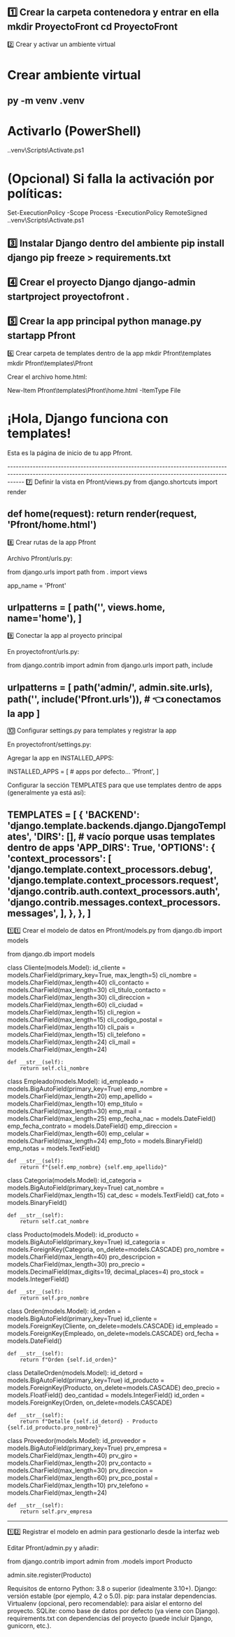 1️⃣ Crear la carpeta contenedora y entrar en ella
mkdir ProyectoFront
cd ProyectoFront
------------------------------------------------------------------------------------------------------------------------------------------------------------------
2️⃣ Crear y activar un ambiente virtual
# Crear ambiente virtual
py -m venv .venv
------------------------------------------------------------------------------------------------------------------------------------------------------------------
# Activarlo (PowerShell)
.\.venv\Scripts\Activate.ps1

# (Opcional) Si falla la activación por políticas:
Set-ExecutionPolicy -Scope Process -ExecutionPolicy RemoteSigned
.\.venv\Scripts\Activate.ps1

3️⃣ Instalar Django dentro del ambiente
pip install django
pip freeze > requirements.txt
------------------------------------------------------------------------------------------------------------------------------------------------------------------
4️⃣ Crear el proyecto Django
django-admin startproject proyectofront .
------------------------------------------------------------------------------------------------------------------------------------------------------------------
5️⃣ Crear la app principal
python manage.py startapp Pfront
------------------------------------------------------------------------------------------------------------------------------------------------------------------
6️⃣ Crear carpeta de templates dentro de la app
mkdir Pfront\templates
mkdir Pfront\templates\Pfront

Crear el archivo home.html:

New-Item Pfront\templates\Pfront\home.html -ItemType File

<!DOCTYPE html>
<html lang="es">
<head>
  <meta charset="UTF-8">
  <title>Inicio ProyectoFront</title>
</head>
<body>
  <h1>¡Hola, Django funciona con templates!</h1>
  <p>Esta es la página de inicio de tu app Pfront.</p>
</body>
</html>
------------------------------------------------------------------------------------------------------------------------------------------------------------------
7️⃣ Definir la vista en Pfront/views.py
from django.shortcuts import render

def home(request):
    return render(request, 'Pfront/home.html')
------------------------------------------------------------------------------------------------------------------------------------------------------------------
8️⃣ Crear rutas de la app Pfront

Archivo Pfront/urls.py:

from django.urls import path
from . import views

app_name = 'Pfront'

urlpatterns = [
    path('', views.home, name='home'),
]
------------------------------------------------------------------------------------------------------------------------------------------------------------------
9️⃣ Conectar la app al proyecto principal

En proyectofront/urls.py:

from django.contrib import admin
from django.urls import path, include

urlpatterns = [
    path('admin/', admin.site.urls),
    path('', include('Pfront.urls')),  # 👈 conectamos la app
]
------------------------------------------------------------------------------------------------------------------------------------------------------------------
🔟 Configurar settings.py para templates y registrar la app

En proyectofront/settings.py:

Agregar la app en INSTALLED_APPS:

INSTALLED_APPS = [
    # apps por defecto...
    'Pfront',
]


Configurar la sección TEMPLATES para que use templates dentro de apps (generalmente ya está así):

TEMPLATES = [
    {
        'BACKEND': 'django.template.backends.django.DjangoTemplates',
        'DIRS': [],  # vacío porque usas templates dentro de apps
        'APP_DIRS': True,
        'OPTIONS': {
            'context_processors': [
                'django.template.context_processors.debug',
                'django.template.context_processors.request',
                'django.contrib.auth.context_processors.auth',
                'django.contrib.messages.context_processors.messages',
            ],
        },
    },
]
------------------------------------------------------------------------------------------------------------------------------------------------------------------
1️⃣1️⃣ Crear el modelo de datos en Pfront/models.py
from django.db import models

from django.db import models

class Cliente(models.Model):
    id_cliente = models.CharField(primary_key=True, max_length=5)
    cli_nombre = models.CharField(max_length=40)
    cli_contacto = models.CharField(max_length=30)
    cli_titulo_contacto = models.CharField(max_length=30)
    cli_direccion = models.CharField(max_length=60)
    cli_ciudad = models.CharField(max_length=15)
    cli_region = models.CharField(max_length=15)
    cli_codigo_postal = models.CharField(max_length=10)
    cli_pais = models.CharField(max_length=15)
    cli_telefono = models.CharField(max_length=24)
    cli_mail = models.CharField(max_length=24)

    def __str__(self):
        return self.cli_nombre

class Empleado(models.Model):
    id_empleado = models.BigAutoField(primary_key=True)
    emp_nombre = models.CharField(max_length=20)
    emp_apellido = models.CharField(max_length=10)
    emp_titulo = models.CharField(max_length=30)
    emp_mail = models.CharField(max_length=25)
    emp_fecha_nac = models.DateField()
    emp_fecha_contrato = models.DateField()
    emp_direccion = models.CharField(max_length=60)
    emp_celular = models.CharField(max_length=24)
    emp_foto = models.BinaryField()
    emp_notas = models.TextField()

    def __str__(self):
        return f"{self.emp_nombre} {self.emp_apellido}"

class Categoria(models.Model):
    id_categoria = models.BigAutoField(primary_key=True)
    cat_nombre = models.CharField(max_length=15)
    cat_desc = models.TextField()
    cat_foto = models.BinaryField()

    def __str__(self):
        return self.cat_nombre

class Producto(models.Model):
    id_producto = models.BigAutoField(primary_key=True)
    id_categoria = models.ForeignKey(Categoria, on_delete=models.CASCADE)
    pro_nombre = models.CharField(max_length=40)
    pro_descripcion = models.CharField(max_length=30)
    pro_precio = models.DecimalField(max_digits=19, decimal_places=4)
    pro_stock = models.IntegerField()

    def __str__(self):
        return self.pro_nombre

class Orden(models.Model):
    id_orden = models.BigAutoField(primary_key=True)
    id_cliente = models.ForeignKey(Cliente, on_delete=models.CASCADE)
    id_empleado = models.ForeignKey(Empleado, on_delete=models.CASCADE)
    ord_fecha = models.DateField()

    def __str__(self):
        return f"Orden {self.id_orden}"

class DetalleOrden(models.Model):
    id_detord = models.BigAutoField(primary_key=True)
    id_producto = models.ForeignKey(Producto, on_delete=models.CASCADE)
    deo_precio = models.FloatField()
    deo_cantidad = models.IntegerField()
    id_orden = models.ForeignKey(Orden, on_delete=models.CASCADE)

    def __str__(self):
        return f"Detalle {self.id_detord} - Producto {self.id_producto.pro_nombre}"

class Proveedor(models.Model):
    id_proveedor = models.BigAutoField(primary_key=True)
    prv_empresa = models.CharField(max_length=40)
    prv_giro = models.CharField(max_length=20)
    prv_contacto = models.CharField(max_length=30)
    prv_direccion = models.CharField(max_length=60)
    prv_pco_postal = models.CharField(max_length=10)
    prv_telefono = models.CharField(max_length=24)

    def __str__(self):
        return self.prv_empresa
------------------------------------------------------------------------------------------------------------------------------------------------------------------
1️⃣2️⃣ Registrar el modelo en admin para gestionarlo desde la interfaz web

Editar Pfront/admin.py y añadir:

from django.contrib import admin
from .models import Producto

admin.site.register(Producto)











































Requisitos de entorno
Python: 3.8 o superior (idealmente 3.10+).
Django: versión estable (por ejemplo, 4.2 o 5.0).
pip: para instalar dependencias.
Virtualenv (opcional, pero recomendable): para aislar el entorno del proyecto.
SQLite: como base de datos por defecto (ya viene con Django).
requirements.txt con dependencias del proyecto (puede incluir Django, gunicorn, etc.).
